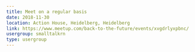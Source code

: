 ```yaml
---
title: Meet on a regular basis
date: 2018-11-30
location: Action House, Heidelberg, Heidelberg
link: https://www.meetup.com/back-to-the-future/events/xvgdrlyxpbnc/
usergroup: smalltalkrn
type: usergroup
---
```


